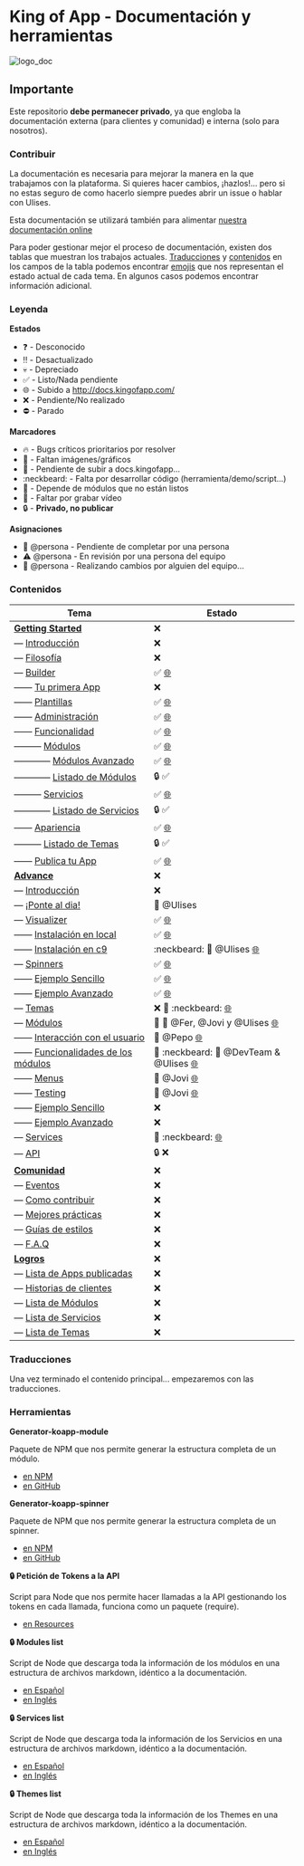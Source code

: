 # King of App - Documentación y herramientas

![logo_doc](http://kingofapp.es/wp-content/uploads/2013/03/reino.jpg)

## Importante

Este repositorio **debe permanecer privado**, ya que engloba la documentación externa (para clientes y comunidad) e interna (solo para nosotros).

### Contribuir

La documentación es necesaria para mejorar la manera en la que trabajamos con la plataforma. Si quieres hacer cambios, ¡hazlos!... pero si no estas seguro de como hacerlo siempre puedes abrir un issue o hablar con Ulises.

Esta documentación se utilizará también para alimentar [nuestra documentación online](http://docs.kingofapp.com)

Para poder gestionar mejor el proceso de documentación, existen dos tablas que muestran los trabajos actuales. [Traducciones](#traducciones) y [contenidos](#contenidos) en los campos de la tabla podemos encontrar [emojis](http://www.webpagefx.com/tools/emoji-cheat-sheet/) que nos representan el estado actual de cada tema. En algunos casos podemos encontrar información adicional.

### Leyenda

**Estados**
- :question: - Desconocido
- :bangbang: - Desactualizado
- :skull: - Depreciado
- :white_check_mark: - Listo/Nada pendiente
- :globe_with_meridians: - Subido a http://docs.kingofapp.com/
- :x: - Pendiente/No realizado
- :no_entry: - Parado

**Marcadores**
- :fire: - Bugs críticos prioritarios por resolver
- :sunrise: - Faltan imágenes/gráficos
- :rocket: - Pendiente de subir a docs.kingofapp...
- :neckbeard: - Falta por desarrollar código (herramienta/demo/script...)
- :large_orange_diamond: - Depende de módulos que no están listos
- :movie_camera: - Faltar por grabar vídeo
- :lock: - **Privado, no publicar**

**Asignaciones**
- :flashlight: @persona - Pendiente de completar por una persona
- :warning: @persona - En revisión por una persona del equipo
- :construction: @persona - Realizando cambios por alguien del equipo...


### Contenidos

Tema | Estado
------------ | -------------
**[Getting Started](spanish/getting_started/readme.md)** | :x:
— [Introducción](spanish/getting_started/intro.md) | :x:
— [Filosofía](spanish/getting_started/philosophy.md) | :x:
— [Builder](spanish/getting_started/builder/readme.md) | :white_check_mark: [:globe_with_meridians:](http://docs.kingofapp.com/builder/)
—— [Tu primera App](spanish/getting_started/builder/first_app.md) | :x:
—— [Plantillas](spanish/getting_started/builder/templates.md) | :white_check_mark: [:globe_with_meridians:](http://docs.kingofapp.com/builder/plantillas/)
—— [Administración](spanish/getting_started/builder/administration.md) | :white_check_mark: [:globe_with_meridians:](http://docs.kingofapp.com/builder/administration/)
—— [Funcionalidad](spanish/getting_started/builder/functionality/readme.md) | :white_check_mark: [:globe_with_meridians:](http://docs.kingofapp.com/builder/functionality/)
——— [Módulos](spanish/getting_started/builder/functionality/modules/readme.md) | :white_check_mark: [:globe_with_meridians:](http://docs.kingofapp.com/builder/functionality/modules/)
———— [Módulos Avanzado](spanish/getting_started/builder/functionality/modules/advance_modules.md) | :white_check_mark: [:globe_with_meridians:](http://docs.kingofapp.com/builder/functionality/advance-modules/)
———— [Listado de Módulos](spanish/getting_started/builder/functionality/modules/modules_list.md) | :lock: :white_check_mark:
——— [Servicios](spanish/getting_started/builder/functionality/services/readme.md) | :white_check_mark: [:globe_with_meridians:](http://docs.kingofapp.com/builder/functionality/services/)
———— [Listado de Servicios](spanish/getting_started/builder/functionality/services/services_list.md) | :lock: :white_check_mark:
—— [Apariencia](spanish/getting_started/builder/look_and_feel/readme.md) | :white_check_mark: [:globe_with_meridians:](http://docs.kingofapp.com/builder/look-and-feel/)
——— [Listado de Temas](spanish/getting_started/builder/look_and_feel/themes_list.md) | :lock:  :white_check_mark:
—— [Publica tu App](spanish/getting_started/builder/publication/readme.md) | :white_check_mark: [:globe_with_meridians:](http://docs.kingofapp.com/builder/publication/)
**[Advance](spanish/advance/readme.md)** | :x:
— [Introducción](spanish/advance/intro.md) | :x:
— [¡Ponte al dia!](spanish/advance/catch_up.md) | :construction: @Ulises
— [Visualizer](spanish/advance/visualizer/readme.md) | :white_check_mark: [:globe_with_meridians:](http://docs.kingofapp.com/visualizer/)
—— [Instalación en local](spanish/advance/visualizer/local_installation.md) | :white_check_mark: [:globe_with_meridians:](http://docs.kingofapp.com/visualizer/local-installation/)
—— [Instalación en c9](spanish/advance/visualizer/c9_installation.md) | :neckbeard: :construction: @Ulises [:globe_with_meridians:](http://docs.kingofapp.com/visualizer/c9-installation/)
— [Spinners](spanish/advance/spinners/readme.md) | :white_check_mark: [:globe_with_meridians:](http://docs.kingofapp.com/spinners/)
—— [Ejemplo Sencillo](spanish/advance/spinners/example.md) | :white_check_mark: [:globe_with_meridians:](http://docs.kingofapp.com/spinners/example/)
—— [Ejemplo Avanzado](spanish/advance/spinners/advance_example.md) | :white_check_mark: [:globe_with_meridians:](http://docs.kingofapp.com/spinners/advance-example/)
— [Temas](spanish/advance/themes.md) | :x: :sunrise: :neckbeard: [:globe_with_meridians:](http://docs.kingofapp.com/themes/)
— [Módulos](spanish/advance/modules/readme.md) | :large_orange_diamond: :flashlight: @Fer, @Jovi y @Ulises [:globe_with_meridians:](http://docs.kingofapp.com/modules/)
—— [Interacción con el usuario](spanish/advance/modules/interaction.md) | :flashlight: @Pepo [:globe_with_meridians:](http://docs.kingofapp.com/modules/interaction/)
—— [Funcionalidades de los módulos](spanish/advance/modules/features.md) | :large_orange_diamond: :neckbeard: :flashlight: @DevTeam & @Ulises [:globe_with_meridians:](http://docs.kingofapp.com/modules/features/)
—— [Menus](spanish/advance/modules/menus.md) | :flashlight: @Jovi [:globe_with_meridians:](http://docs.kingofapp.com/modules/menus/)
—— [Testing](spanish/advance/modules/testing.md) | :flashlight: @Jovi [:globe_with_meridians:](http://docs.kingofapp.com/modules/testing/)
—— [Ejemplo Sencillo](spanish/advance/modules/example.md) | :x:
—— [Ejemplo Avanzado](spanish/advance/modules/advance_example.md) | :x:
— [Services](spanish/advance/services.md) | :large_orange_diamond: :neckbeard: [:globe_with_meridians:](http://docs.kingofapp.com/services/)
— [API](spanish/advance/api.md) | :lock: :x:
**[Comunidad](spanish/community/readme.md)** | :x:
— [Eventos](spanish/community/events.md) | :x:
— [Como contribuir](spanish/community/contribution.md) | :x:
— [Mejores prácticas](spanish/community/best_practices.md) | :x:
— [Guías de estilos](spanish/community/style_guide.md) | :x:
— [F.A.Q](spanish/community/faq.md) | :x:
**[Logros](spanish/achievements/readme.md)** | :x:
— [Lista de Apps publicadas](spanish/achievements/apps_list.md) | :x:
— [Historias de clientes](spanish/achievements/clients.md) | :x:
— [Lista de Módulos](spanish/achievements/modules_list.md) | :x:
— [Lista de Servicios](spanish/achievements/services_list.md) | :x:
— [Lista de Temas](spanish/achievements/themes_list.md) | :x:


### Traducciones

Una vez terminado el contenido principal... empezaremos con las traducciones.

### Herramientas

**Generator-koapp-module**

Paquete de NPM que nos permite generar la estructura completa de un módulo.
- [en NPM](https://www.npmjs.com/package/generator-koapp-module)
- [en GitHub](https://github.com/kingofapp/generator-koapp-module)


**Generator-koapp-spinner**

Paquete de NPM que nos permite generar la estructura completa de un spinner.
- [en NPM](https://www.npmjs.com/package/generator-koapp-spinner)
- [en GitHub](https://github.com/kingofapp/generator-koapp-spinner)


**:lock: Petición de Tokens a la API**

Script para Node que nos permite hacer llamadas a la API gestionando los tokens en cada llamada, funciona como un paquete (require).
- [en Resources](https://github.com/KingofApp/com.kingofapp.resources/blob/dev/scripts/peticion_token.js)


**:lock: Modules list**

Script de Node que descarga toda la información de los módulos en una estructura de archivos markdown, idéntico a la documentación.
- [en Español](https://github.com/KingofApp/com.kingofapp.resources/blob/dev/scripts/modules_list_es-ES.js)
- [en Inglés](https://github.com/KingofApp/com.kingofapp.resources/blob/dev/scripts/modules_list_en-US.js)


**:lock: Services list**

Script de Node que descarga toda la información de los Servicios en una estructura de archivos markdown, idéntico a la documentación.
- [en Español](https://github.com/KingofApp/com.kingofapp.resources/blob/dev/scripts/services_list_es-ES.js)
- [en Inglés](https://github.com/KingofApp/com.kingofapp.resources/blob/dev/scripts/services_list_en-US.js)


**:lock: Themes list**

Script de Node que descarga toda la información de los Themes en una estructura de archivos markdown, idéntico a la documentación.
- [en Español](https://github.com/KingofApp/com.kingofapp.resources/blob/dev/scripts/themes_list_es-ES.js)
- [en Inglés](https://github.com/KingofApp/com.kingofapp.resources/blob/dev/scripts/themes_list_en-US.js)

